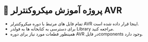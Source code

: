 # 📂 پروژه آموزش میکروکنترلر AVR
- تمام فایل های مرتبط با دوره میکروکنترلر AVR اینجا قرار داده شده است.
- برای دسترسی به کتابخانه ها به فولدر Library مراجعه کنید.
- همینطور قطعات مورد نیاز برای دوره AVR در فایلcomponents وجود دارد.
